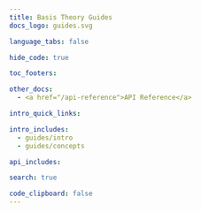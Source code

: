```yaml
---
title: Basis Theory Guides
docs_logo: guides.svg

language_tabs: false

hide_code: true

toc_footers:

other_docs:
  - <a href="/api-reference">API Reference</a>

intro_quick_links:

intro_includes:
  - guides/intro
  - guides/concepts

api_includes:

search: true

code_clipboard: false
---
```

